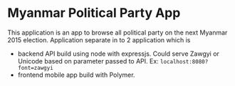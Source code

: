 # Myanmar Political Party App
This application is an app to browse all political party on the next Myanmar 2015 election. Application separate in to 2 application which is

* backend API build using node with expressjs. Could serve Zawgyi or Unicode based on parameter passed to API. Ex: `localhost:8080?font=zawgyi`
* frontend mobile app build with Polymer.